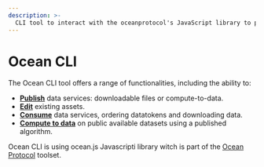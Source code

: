 ```yaml
---
description: >-
  CLI tool to interact with the oceanprotocol's JavaScript library to privately & securely publish, consume and run compute on data.
---
```


# Ocean CLI

The Ocean CLI tool offers a range of functionalities, including the ability to:

- [**Publish**](./publish-a-dataset.md) data services: downloadable files or compute-to-data.
- [**Edit**](./editing-a-dataset.md) existing assets.
- [**Consume**](./consuming-an-asset.md) data services, ordering datatokens and downloading data.
- [**Compute to data**](./starting-a-compute-job.md) on public available datasets using a published algorithm.

Ocean CLI is using ocean.js Javascripti library witch is part of the [Ocean Protocol](https://oceanprotocol.com) toolset.
